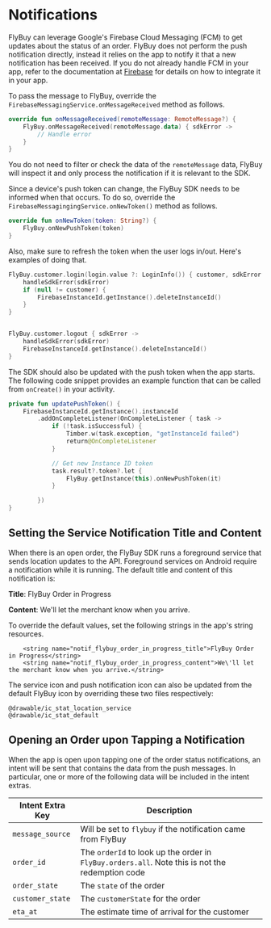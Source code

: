 # Notifications

FlyBuy can leverage Google's Firebase Cloud Messaging (FCM) to get updates about the status of an order. FlyBuy does not perform the push notification directly, instead it relies on the app to notify it that a new notification has been received. If you do not already handle FCM in your app, refer to the documentation at [Firebase](https://firebase.google.com) for details on how to integrate it in your app.

To pass the message to FlyBuy, override the `FirebaseMessagingService.onMessageReceived` method as follows.

```kotlin
override fun onMessageReceived(remoteMessage: RemoteMessage?) {
    FlyBuy.onMessageReceived(remoteMessage.data) { sdkError ->
        // Handle error
    }
}
```

You do not need to filter or check the data of the `remoteMessage` data, FlyBuy will inspect it and only process the notification if it is relevant to the SDK.

Since a device's push token can change, the FlyBuy SDK needs to be informed when that occurs. To do so, override the `FirebaseMessagingingService.onNewToken()` method as follows.

```kotlin
override fun onNewToken(token: String?) {
    FlyBuy.onNewPushToken(token)
}
```

Also, make sure to refresh the token when the user logs in/out. Here's examples of doing that.

```kotlin
FlyBuy.customer.login(login.value ?: LoginInfo()) { customer, sdkError ->
    handleSdkError(sdkError)
    if (null != customer) {
        FirebaseInstanceId.getInstance().deleteInstanceId()
    }
}


FlyBuy.customer.logout { sdkError ->
    handleSdkError(sdkError)
    FirebaseInstanceId.getInstance().deleteInstanceId()
}
```

The SDK should also be updated with the push token when the app starts. The following code snippet provides an example function that can be called from `onCreate()` in your activity.

```kotlin
private fun updatePushToken() {
    FirebaseInstanceId.getInstance().instanceId
        .addOnCompleteListener(OnCompleteListener { task ->
            if (!task.isSuccessful) {
                Timber.w(task.exception, "getInstanceId failed")
                return@OnCompleteListener
            }

            // Get new Instance ID token
            task.result?.token?.let {
                FlyBuy.getInstance(this).onNewPushToken(it)
            }

        })
}
```

## Setting the Service Notification Title and Content

When there is an open order, the FlyBuy SDK runs a foreground service that sends location updates to the API. Foreground services on Android require a notification while it is running. The default title and content of this notification is:

**Title**: FlyBuy Order in Progress

**Content**: We'll let the merchant know when you arrive.

To override the default values, set the following strings in the app's string resources.

```
    <string name="notif_flybuy_order_in_progress_title">FlyBuy Order in Progress</string>
    <string name="notif_flybuy_order_in_progress_content">We\'ll let the merchant know when you arrive.</string>
```

The service icon and push notification icon can also be updated from the default FlyBuy icon by overriding these two files respectively:

```
@drawable/ic_stat_location_service
@drawable/ic_stat_default
```

## Opening an Order upon Tapping a Notification

When the app is open upon tapping one of the order status notifications, an intent will be sent that contains the data from the push messages. In particular, one or more of the following data will be included in the intent extras.

| Intent Extra Key  | Description |
|---|---|
| `message_source` | Will be set to `flybuy` if the notification came from FlyBuy
| `order_id` | The `orderId` to look up the order in `FlyBuy.orders.all`. Note this is not the redemption code |
| `order_state` | The `state` of the order
| `customer_state` | The `customerState` for the order
| `eta_at` | The estimate time of arrival for the customer
